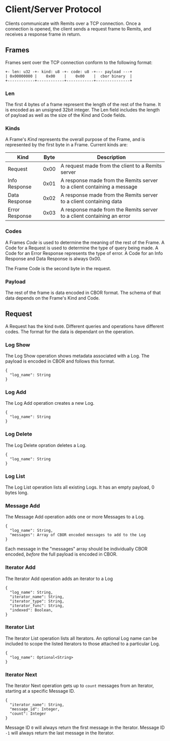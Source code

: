 Client/Server Protocol
======================

Clients communicate with Remits over a TCP connection. Once a connection is
opened, the client sends a request frame to Remits, and receives a response
frame in return.

## Frames

Frames sent over the TCP connection conform to the following format:

```
+- len: u32 -+- kind: u8 -+- code: u8 -+--- payload ---+
| 0x00000000 |    0x00    |    0x00    |  cbor binary  |
+------------+------------+------------+---------------+
```

### Len

The first 4 bytes of a frame represent the length of the rest of the frame.
It is encoded as an unsigned 32bit integer. The Len field includes the length
of payload as well as the size of the Kind and Code fields.

### Kinds

A Frame's *Kind* represents the overall purpose of the Frame, and is represented
by the first byte in a Frame. Current kinds are:

| Kind          | Byte | Description                                                             |
|---------------|------|-------------------------------------------------------------------------|
| Request       | 0x00 | A request made from the client to a Remits server                       |
| Info Response | 0x01 | A response made from the Remits server to a client containing a message |
| Data Response | 0x02 | A response made from the Remits server to a client containing data      |
| Error Response| 0x03 | A response made from the Remits server to a client containing an error  |

### Codes

A Frames *Code* is used to determine the meaning of the rest of the Frame.
A Code for a Request is used to determine the type of query being made.
A Code for an Error Response represents the type of error.
A Code for an Info Response and Data Response is always 0x00.

The Frame Code is the second byte in the request.

### Payload

The rest of the frame is data encoded in CBOR format. The schema of that data
depends on the Frame's Kind and Code.

## Request

A Request has the kind `0x00`. Different queries and operations have different
codes. The format for the data is dependant on the operation.

### Log Show

The Log Show operation shows metadata associated with a Log.
The payload is encoded in CBOR and follows this format.

```
{
  "log_name": String
}
```

### Log Add

The Log Add operation creates a new Log.

```
{
  "log_name": String
}
```

### Log Delete

The Log Delete opration deletes a Log.

```
{
  "log_name": String
}
```

### Log List

The Log List operation lists all existing Logs.
It has an empty payload, 0 bytes long.

### Message Add

The Message Add operation adds one or more Messages to a Log.

```
{
  "log_name": String,
  "messages": Array of CBOR encoded messages to add to the Log
}
```

Each message in the "messages" array should be individually CBOR encoded,
_before_ the full payload is encoded in CBOR.

### Iterator Add

The Iterator Add operation adds an iterator to a Log

```
{
  "log_name": String,
  "iterator_name": String,
  "iterator_type": String,
  "iterator_func": String,
  "indexed": Boolean,
}
```

### Iterator List

The Iterator List operation lists all Iterators.
An optional Log name can be included to scope the listed Iterators to those
attached to a particular Log.

```
{
  "log_name": Optional<String>
}
```

### Iterator Next

The Iterator Next operation gets up to `count` messages from an Iterator,
starting at a specific Message ID.

```
{
  "iterator_name": String,
  "message_id": Integer,
  "count": Integer
}
```

Message ID `0` will always return the first message in the Iterator.
Message ID `-1` will always return the last message in the Iterator.
